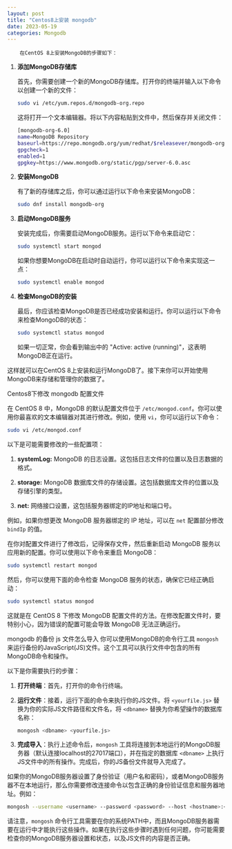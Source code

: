 ```yaml
---
layout: post
title: "Centos8上安装 mongodb"
date: 2023-05-19
categories: Mongodb
---
```

        在CentOS 8上安装MongoDB的步骤如下：

1. **添加MongoDB存储库**

    首先，你需要创建一个新的MongoDB存储库。打开你的终端并输入以下命令以创建一个新的文件：

    ```bash
    sudo vi /etc/yum.repos.d/mongodb-org.repo
    ```

    这将打开一个文本编辑器。将以下内容粘贴到文件中，然后保存并关闭文件：

    ```bash
    [mongodb-org-6.0]
    name=MongoDB Repository
    baseurl=https://repo.mongodb.org/yum/redhat/$releasever/mongodb-org/6.0/x86_64/
    gpgcheck=1
    enabled=1
    gpgkey=https://www.mongodb.org/static/pgp/server-6.0.asc
    ```

2. **安装MongoDB**

    有了新的存储库之后，你可以通过运行以下命令来安装MongoDB：

    ```bash
    sudo dnf install mongodb-org
    ```

3. **启动MongoDB服务**

    安装完成后，你需要启动MongoDB服务。运行以下命令来启动它：

    ```bash
    sudo systemctl start mongod
    ```

    如果你想要MongoDB在启动时自动运行，你可以运行以下命令来实现这一点：

    ```bash
    sudo systemctl enable mongod
    ```

4. **检查MongoDB的安装**

    最后，你应该检查MongoDB是否已经成功安装和运行。你可以运行以下命令来检查MongoDB的状态：

    ```bash
    sudo systemctl status mongod
    ```

    如果一切正常，你会看到输出中的 "Active: active (running)"，这表明MongoDB正在运行。

这样就可以在CentOS 8上安装和运行MongoDB了。接下来你可以开始使用MongoDB来存储和管理你的数据了。


Centos8下修改 mongodb 配置文件

在 CentOS 8 中，MongoDB 的默认配置文件位于 `/etc/mongod.conf`。你可以使用你最喜欢的文本编辑器对其进行修改。例如，使用 `vi`，你可以运行以下命令：

```bash
sudo vi /etc/mongod.conf
```

以下是可能需要修改的一些配置项：

1. **systemLog:** MongoDB 的日志设置。这包括日志文件的位置以及日志数据的格式。

2. **storage:** MongoDB 数据库文件的存储设置。这包括数据库文件的位置以及存储引擎的类型。

3. **net:** 网络接口设置，这包括服务器绑定的IP地址和端口号。

例如，如果你想更改 MongoDB 服务器绑定的 IP 地址，可以在 `net` 配置部分修改 `bindIp` 的值。

在你对配置文件进行了修改后，记得保存文件，然后重新启动 MongoDB 服务以应用新的配置。你可以使用以下命令来重启 MongoDB：

```bash
sudo systemctl restart mongod
```

然后，你可以使用下面的命令检查 MongoDB 服务的状态，确保它已经正确启动：

```bash
sudo systemctl status mongod
```

这就是在 CentOS 8 下修改 MongoDB 配置文件的方法。在修改配置文件时，要特别小心，因为错误的配置可能会导致 MongoDB 无法正确运行。

mongodb 的备份 js 文件怎么导入
你可以使用MongoDB的命令行工具 `mongosh` 来运行备份的JavaScript(JS)文件。这个工具可以执行文件中包含的所有MongoDB命令和操作。

以下是你需要执行的步骤：

1. **打开终端**：首先，打开你的命令行终端。

2. **运行文件**：接着，运行下面的命令来执行你的JS文件。将 `<yourfile.js>` 替换为你的实际JS文件路径和文件名，将 `<dbname>` 替换为你希望操作的数据库名称：

    ```bash
    mongosh <dbname> <yourfile.js>
    ```

3. **完成导入**：执行上述命令后，`mongosh` 工具将连接到本地运行的MongoDB服务器（默认连接localhost的27017端口），并在指定的数据库 `<dbname>` 上执行JS文件中的所有操作。完成后，你的JS备份文件就导入完成了。

如果你的MongoDB服务器设置了身份验证（用户名和密码），或者MongoDB服务器不在本地运行，那么你需要修改连接命令以包含正确的身份验证信息和服务器地址。例如：

```bash
mongosh --username <username> --password <password> --host <hostname>:<port> <dbname> <yourfile.js>
```

请注意，`mongosh` 命令行工具需要在你的系统PATH中，而且MongoDB服务器需要在运行中才能执行这些操作。如果在执行这些步骤时遇到任何问题，你可能需要检查你的MongoDB服务器设置和状态，以及JS文件的内容是否正确。